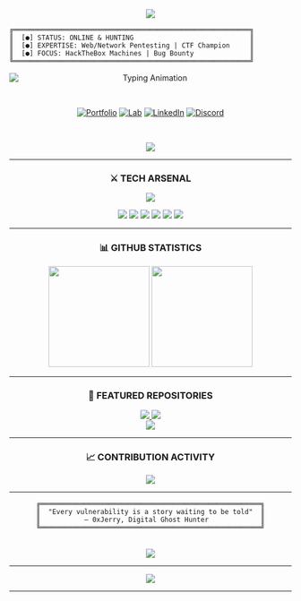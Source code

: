 <div align="center">

<img src="https://capsule-render.vercel.app/api?type=waving&fontColor=fff&text=Jerome Andrew K&height=200&fontSize=80&color=gradient&customColorList=6,11,20&animation=twinkling&fontAlignY=35&desc=OFFENSIVE%20SECURITY%20SPECIALIST&descAlignY=55&descAlign=50&descSize=20"/>

</div>

<p align="center">

```ascii
╔═══════════════════════════════════════════════════════════╗
║  [●] STATUS: ONLINE & HUNTING                             ║
║  [●] EXPERTISE: Web/Network Pentesting | CTF Champion     ║
║  [●] FOCUS: HackTheBox Machines | Bug Bounty              ║
╚═══════════════════════════════════════════════════════════╝
```

</p>

<div align="center">

<img
  src="https://readme-typing-svg.demolab.com?font=Fira%20Code&weight=800&size=22&duration=3000&pause=1000&color=00FFD9&center=true&vCenter=true&width=600&lines=%E2%9A%A1%20BREAKING%20SYSTEMS;%F0%9F%94%90%20BUILDING%20DEFENSES;%F0%9F%92%BB%20CODE%20IS%20POETRY;%F0%9F%8E%AF%20EXPLOITS%20ARE%20ART"
  alt="Typing Animation"
  style="display:block;margin:0 auto;"
  loading="lazy"
/>

<br/>

[![Portfolio](https://img.shields.io/badge/⚡_PORTFOLIO-000?style=for-the-badge&logo=vercel&logoColor=00FFD9)](https://jerome.co.in)
[![Lab](https://img.shields.io/badge/🧪_LAB-000?style=for-the-badge&logo=proton&logoColor=FF006E)](https://0xjerry.jerome.co.in)
[![LinkedIn](https://img.shields.io/badge/💼_LINKEDIN-000?style=for-the-badge&logo=linkedin&logoColor=0077B5)](https://linkedin.com/in/jerome-andrew-k-093b2620a)
[![Discord](https://img.shields.io/badge/💬_DISCORD-000?style=for-the-badge&logo=discord&logoColor=5865F2)](https://discord.com/users/1408916757069959231)

<br/>

![](https://komarev.com/ghpvc/?username=Jery0843&label=VISITORS&color=00d4ff&style=for-the-badge)

</div>

---

<div align="center">

### ⚔️ TECH ARSENAL

</div>

<p align="center">
<img src="https://skillicons.dev/icons?i=python,bash,powershell,linux,kali,react,nodejs,vscode,git,docker,aws,cloudflare&theme=dark"/>
</p>

<div align="center">

![](https://img.shields.io/badge/🔥_BURP_SUITE-FF6633?style=for-the-badge&logoColor=white)
![](https://img.shields.io/badge/⚡_METASPLOIT-2596CD?style=for-the-badge&logoColor=white)
![](https://img.shields.io/badge/🌐_WIRESHARK-1679A7?style=for-the-badge&logoColor=white)
![](https://img.shields.io/badge/🎯_NMAP-4A154B?style=for-the-badge&logoColor=white)
![](https://img.shields.io/badge/💀_HACKTHEBOX-9FEF00?style=for-the-badge&logoColor=black)
![](https://img.shields.io/badge/🎮_TRYHACKME-212C42?style=for-the-badge&logoColor=white)

</div>

---

<div align="center">

### 📊 GITHUB STATISTICS

<img height="180" src="https://github-readme-stats.vercel.app/api?username=Jery0843&show_icons=true&theme=dark&hide_border=true&bg_color=0d1117&title_color=00FFD9&icon_color=FF006E&text_color=ffffff&border_radius=10"/>
<img height="180" src="https://streak-stats.demolab.com?user=Jery0843&theme=dark&hide_border=true&background=0d1117&ring=00FFD9&fire=FF006E&currStreakLabel=00FFD9&sideNums=ffffff&currStreakNum=00FFD9&dates=888888&border_radius=10"/>

</div>

---

<div align="center">

### 🎯 FEATURED REPOSITORIES

<a href="https://github.com/Jery0843/HackTheBox">
<img src="https://github-readme-stats.vercel.app/api/pin/?username=Jery0843&repo=HackTheBox&theme=dark&hide_border=true&bg_color=0d1117&title_color=00FFD9&icon_color=FF006E&text_color=ffffff&border_radius=10"/>
</a>
<a href="https://github.com/Jery0843/TryHackMe">
<img src="https://github-readme-stats.vercel.app/api/pin/?username=Jery0843&repo=TryHackMe&theme=dark&hide_border=true&bg_color=0d1117&title_color=00FFD9&icon_color=FF006E&text_color=ffffff&border_radius=10"/>
</a>

<br/>

<a href="https://github.com/Jery0843/0xJerry-s-Lab">
<img src="https://github-readme-stats.vercel.app/api/pin/?username=Jery0843&repo=0xJerry-s-Lab&theme=dark&hide_border=true&bg_color=0d1117&title_color=00FFD9&icon_color=FF006E&text_color=ffffff&border_radius=10"/>
</a>

</div>

---

<div align="center">

### 📈 CONTRIBUTION ACTIVITY

<img src="https://github-readme-activity-graph.vercel.app/graph?username=Jery0843&custom_title=Contribution%20Activity&hide_border=true&bg_color=0d1117&color=00FFD9&line=FF006E&point=ffffff&area=true&area_color=00FFD9&radius=10"/>

</div>

---

<div align="center">

```ascii
╔═══════════════════════════════════════════════════════╗
║  "Every vulnerability is a story waiting to be told"  ║
║           — 0xJerry, Digital Ghost Hunter             ║
╚═══════════════════════════════════════════════════════╝
```

<br/>

<img src="https://quotes-github-readme.vercel.app/api?type=horizontal&theme=dark&border=true"/>

</div>

---

<div align="center">

<img src="https://capsule-render.vercel.app/api?type=waving&color=gradient&customColorList=6,11,20&height=120&section=footer"/>

</div>

---
